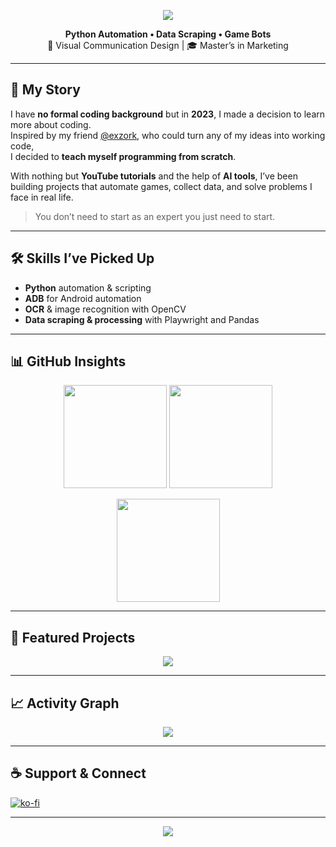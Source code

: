 <p align="center">
  <img src="https://capsule-render.vercel.app/api?type=waving&color=ff4d4d&height=200&section=header&text=BrayAlter&fontSize=50&fontColor=ffffff&animation=fadeIn&fontAlignY=35" />
</p>

<p align="center">
  <b>Python Automation • Data Scraping • Game Bots</b><br/>
  🎨 Visual Communication Design | 🎓 Master’s in Marketing
</p>

---

## 📖 My Story
I have **no formal coding background** but in **2023**, I made a decision to learn more about coding.  
Inspired by my friend [@exzork](https://github.com/exzork), who could turn any of my ideas into working code,  
I decided to **teach myself programming from scratch**.

With nothing but **YouTube tutorials** and the help of **AI tools**, I’ve been building projects that automate games, collect data, and solve problems I face in real life.

> You don’t need to start as an expert you just need to start.

---

## 🛠 Skills I’ve Picked Up
- **Python** automation & scripting  
- **ADB** for Android automation  
- **OCR** & image recognition with OpenCV  
- **Data scraping & processing** with Playwright and Pandas  

---

## 📊 GitHub Insights
<p align="center">
  <img src="https://github-readme-stats.vercel.app/api?username=BrayAlter&show_icons=true&theme=radical&hide_border=true&count_private=true" height="165" />
  <img src="https://github-readme-stats.vercel.app/api/top-langs?username=BrayAlter&layout=compact&theme=radical&hide_border=true" height="165" />
</p>

<p align="center">
  <img src="https://github-readme-streak-stats.herokuapp.com/?user=BrayAlter&theme=radical&hide_border=true" height="165" />
</p>

---

## 🌟 Featured Projects
<p align="center">
  <a href="https://github.com/BrayAlter/UAT-Global-Server">
    <img src="https://github-readme-stats.vercel.app/api/pin/?username=BrayAlter&repo=UAT-Global-Server&theme=radical&hide_border=true" />
  </a>
</p>


---

## 📈 Activity Graph
<p align="center">
  <img src="https://github-readme-activity-graph.vercel.app/graph?username=BrayAlter&theme=redical&hide_border=true&area=true" />
</p>

---

## ☕ Support & Connect

[![ko-fi](https://ko-fi.com/img/githubbutton_sm.svg)](https://ko-fi.com/M4M21JMVL8)

---

<p align="center">
  <img src="https://capsule-render.vercel.app/api?type=waving&color=ff4d4d&height=120&section=footer" />
</p>
